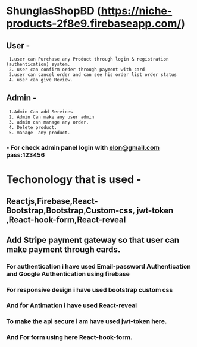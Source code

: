 # ShunglasShopBD   (https://niche-products-2f8e9.firebaseapp.com/)

## User -
     1.user can Purchase any Product through login & registration (authentication) system.
     2. user can confirm order through payment with card
     3.user can cancel order and can see his order list order status
     4. user can give Review.

## Admin - 
     1.Admin Can add Services
     2. Admin Can make any user admin 
     3. admin can manage any order.
     4. Delete product.
     5. manage  any product.

### - For check admin panel login with   elon@gmail.com   pass:123456 

# Techonology that is used -

##  Reactjs,Firebase,React-Bootstrap,Bootstrap,Custom-css, jwt-token ,React-hook-form,React-reveal
## Add Stripe payment gateway so that user can make payment through cards.

### For authentication i have used Email-password Authentication and Google Authentication using firebase

### For responsive design i have used bootstrap custom css

### And for Antimation i have used React-reveal
### To make the api secure i am have used jwt-token here.
### And For form using here React-hook-form.
